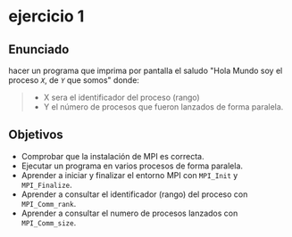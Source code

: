 # ejercicio 1

## Enunciado

hacer un programa que imprima por pantalla el saludo "Hola Mundo soy el proceso _`X`_, de _`Y`_ que somos" donde:

> - X sera el identificador del proceso (rango)
> - Y el número de procesos que fueron lanzados de forma paralela.

## Objetivos

- Comprobar que la instalación de MPI es correcta.
- Ejecutar un programa en varios procesos de forma paralela.
- Aprender a iniciar y finalizar el entorno MPI con `MPI_Init` y `MPI_Finalize`.
- Aprender a consultar el identificador (rango) del proceso con `MPI_Comm_rank`.
- Aprender a consultar el numero de procesos lanzados con `MPI_Comm_size`.
